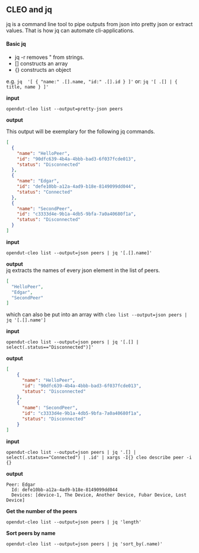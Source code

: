 ## CLEO and jq

jq is a command line tool to pipe outputs from json into pretty json or extract values.
That is how jq can automate cli-applications.

#### Basic jq 
- jq -r removes " from strings.
- [] constructs an array
- {} constructs an object

e.g. `jq  '[ { "name:" .[].name, "id:" .[].id } ]'` or: `jq '[ .[] | { title, name } ]'`

**input**
```shell
opendut-cleo list --output=pretty-json peers
```

**output**

This output will be exemplary for the following jq commands.
```json
[
  {
    "name": "HelloPeer",
    "id": "90dfc639-4b4a-4bbb-bad3-6f037fcde013",
    "status": "Disconnected"
  },
  {
    "name": "Edgar",
    "id": "defe10bb-a12a-4ad9-b18e-8149099dd044",
    "status": "Connected"
  },
  {
    "name": "SecondPeer",
    "id": "c3333d4e-9b1a-4db5-9bfa-7a0a40680f1a",
    "status": "Disconnected"
  }
]
```
**input**
```shell
opendut-cleo list --output=json peers | jq '[.[].name]'
```


**output**    
jq extracts the names of every json element in the list of peers.
```json
[
  "HelloPeer",
  "Edgar", 
  "SecondPeer" 
]
```
which can also be put into an array with `cleo list --output=json peers | jq '[.[].name']`

**input**
```shell
opendut-cleo list --output=json peers | jq '[.[] | select(.status=="Disconnected")]'
```

**output**    

```json
[
    {
      "name": "HelloPeer",
      "id": "90dfc639-4b4a-4bbb-bad3-6f037fcde013",
      "status": "Disconnected"
    },
    {
      "name": "SecondPeer",
      "id": "c3333d4e-9b1a-4db5-9bfa-7a0a40680f1a",
      "status": "Disconnected"
    }
]
```

**input**
```shell
opendut-cleo list --output=json peers | jq '.[] | select(.status=="Connected") | .id' | xargs -I{} cleo describe peer -i {}
```
**output**
```
Peer: Edgar
  Id: defe10bb-a12a-4ad9-b18e-8149099dd044
  Devices: [device-1, The Device, Another Device, Fubar Device, Lost Device]
```

**Get the number of the peers**
```shell
opendut-cleo list --output=json peers | jq 'length'
```

**Sort peers by name**
```shell
opendut-cleo list --output=json peers | jq 'sort_by(.name)'
```
